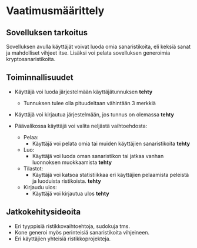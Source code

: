 # Vaatimusmäärittely
## Sovelluksen tarkoitus
Sovelluksen avulla käyttäjät voivat luoda omia sanaristikoita, eli keksiä
sanat ja mahdolliset vihjeet itse. Lisäksi voi pelata sovelluksen generoimia
kryptosanaristikoita.

## Toiminnallisuudet
- Käyttäjä voi luoda järjestelmään käyttäjätunnuksen **tehty**
	- Tunnuksen tulee olla pituudeltaan vähintään 3 merkkiä
- Käyttäjä voi kirjautua järjestelmään, jos tunnus on olemassa **tehty**

- Päävalikossa käyttäjä voi valita neljästä vaihtoehdosta:
	- Pelaa:
		- Käyttäjä voi pelata omia tai muiden käyttäjien sanaristikoita **tehty**
	- Luo:
		- Käyttäjä voi luoda oman sanaristikon tai jatkaa vanhan
luonnoksen muokkaamista **tehty**
	- Tilastot:
		- Käyttäjä voi katsoa statistiikkaa eri käyttäjien pelaamista
peleistä ja luoduista ristikoista. **tehty**
	- Kirjaudu ulos:
		- Käyttäjä voi kirjautua ulos **tehty**

## Jatkokehitysideoita
- Eri tyyppisiä ristikkovaihtoehtoja, sudokuja tms.
- Kone generoi myös perinteisiä sanaristikoita vihjeineen.
- Eri käyttäjien yhteisiä ristikkoprojekteja.
